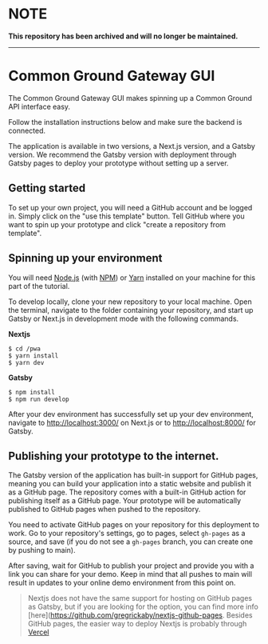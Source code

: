 # NOTE

**This repository has been archived and will no longer be maintained.**

---


# Common Ground Gateway GUI

The Common Ground Gateway GUI makes spinning up a Common Ground API interface easy.

Follow the installation instructions below and make sure the backend is connected.

The application is available in two versions, a Next.js version, and a Gatsby version. We recommend the Gatsby version
with deployment through Gatsby pages to deploy your prototype without setting up a server.

## Getting started

To set up your own project, you will need a GitHub account and be logged in. Simply click on the "use this template"
button. Tell GitHub where you want to spin up your prototype and click "create a repository from template".

## Spinning up your environment

You will need [Node.js](https://nodejs.org/en/download/) (with [NPM](https://docs.npmjs.com/cli/v7/configuring-npm/install)) or [Yarn](https://classic.yarnpkg.com/lang/en/docs/install/#windows-stable) installed on your machine for this part of the tutorial.

To develop locally, clone your new repository to your local machine. Open the terminal, navigate to the folder
containing your repository, and start up Gatsby or Next.js in development mode with the following commands.

**Nextjs**

```cli
$ cd /pwa
$ yarn install
$ yarn dev

```

**Gatsby**

```cli
$ npm install
$ npm run develop
```

After your dev environment has successfully set up your dev environment, navigate
to [http://localhost:3000/](http://localhost:3000/) on Next.js or to [http://localhost:8000/](http://localhost:8000/)
for Gatsby.

## Publishing your prototype to the internet.

The Gatsby version of the application has built-in support for GitHub pages, meaning you can build your application into
a static website and publish it as a GitHub page. The repository comes with a built-in GitHub action for publishing
itself as a GitHub page. Your prototype will be automatically published to GitHub pages when pushed to the repository.

You need to activate GitHub pages on your repository for this deployment to work. Go to your repository's settings, go
to pages, select `gh-pages` as a source, and save (if you do not see a `gh-pages` branch, you can create one by pushing
to main).

After saving, wait for GitHub to publish your project and provide you with a link you can share for your demo. Keep in
mind that all pushes to main will result in updates to your online demo environment from this point on.

> Nextjs does not have the same support for hosting on GitHub pages as Gatsby, but if you are looking for the option, you can find more info [here](https://github.com/gregrickaby/nextjs-github-pages. Besides GitHub pages, the easier way to deploy Nextjs is probably through [Vercel](https://nextjs.org/docs/deployment)
